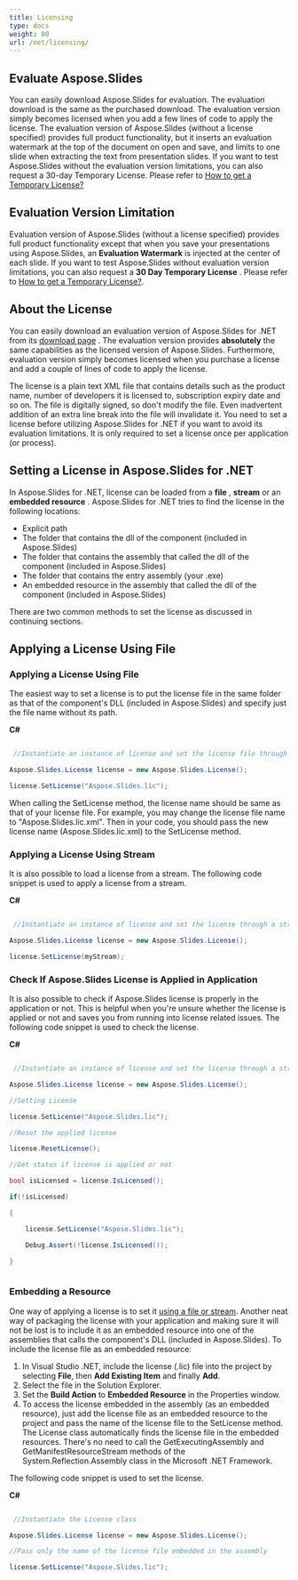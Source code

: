 ```yaml
---
title: Licensing
type: docs
weight: 80
url: /net/licensing/
---
```


## **Evaluate Aspose.Slides**
You can easily download Aspose.Slides for evaluation. The evaluation download is the same as the purchased download. The evaluation version simply becomes licensed when you add a few lines of code to apply the license. The evaluation version of Aspose.Slides (without a license specified) provides full product functionality, but it inserts an evaluation watermark at the top of the document on open and save, and limits to one slide when extracting the text from presentation slides. If you want to test Aspose.Slides without the evaluation version limitations, you can also request a 30-day Temporary License. Please refer to [How to get a Temporary License?](https://purchase.aspose.com/temporary-license)
## **Evaluation Version Limitation**
Evaluation version of Aspose.Slides (without a license specified) provides full product functionality except that when you save your presentations using Aspose.Slides, an **Evaluation Watermark** is injected at the center of each slide. If you want to test Aspose.Slides without evaluation version limitations, you can also request a **30 Day Temporary License** . Please refer to [How to get a Temporary License?](https://purchase.aspose.com/temporary-license).
## **About the License**
You can easily download an evaluation version of Aspose.Slides for .NET from its [download page](https://www.nuget.org/packages/Aspose.Slides.NET/) . The evaluation version provides **absolutely** the same capabilities as the licensed version of Aspose.Slides. Furthermore, evaluation version simply becomes licensed when you purchase a license and add a couple of lines of code to apply the license.

The license is a plain text XML file that contains details such as the product name, number of developers it is licensed to, subscription expiry date and so on. The file is digitally signed, so don't modify the file. Even inadvertent addition of an extra line break into the file will invalidate it. You need to set a license before utilizing Aspose.Slides for .NET if you want to avoid its evaluation limitations. It is only required to set a license once per application (or process).
## **Setting a License in Aspose.Slides for .NET**
In Aspose.Slides for .NET, license can be loaded from a **file** , **stream** or an **embedded resource** . Aspose.Slides for .NET tries to find the license in the following locations:

- Explicit path
- The folder that contains the dll of the component (included in Aspose.Slides)
- The folder that contains the assembly that called the dll of the component (included in Aspose.Slides)
- The folder that contains the entry assembly (your .exe)
- An embedded resource in the assembly that called the dll of the component (included in Aspose.Slides)

There are two common methods to set the license as discussed in continuing sections.
## **Applying a License Using File**
### **Applying a License Using File**
The easiest way to set a license is to put the license file in the same folder as that of the component's DLL (included in Aspose.Slides) and specify just the file name without its path.

**C#**

``` csharp

 //Instantiate an instance of license and set the license file through its path

Aspose.Slides.License license = new Aspose.Slides.License();

license.SetLicense("Aspose.Slides.lic");


``` 



When calling the SetLicense method, the license name should be same as that of your license file. For example, you may change the license file name to "Aspose.Slides.lic.xml". Then in your code, you should pass the new license name (Aspose.Slides.lic.xml) to the SetLicense method.
### **Applying a License Using Stream**
It is also possible to load a license from a stream. The following code snippet is used to apply a license from a stream.

**C#**

``` csharp

 //Instantiate an instance of license and set the license through a stream

Aspose.Slides.License license = new Aspose.Slides.License();

license.SetLicense(myStream);

``` 


### **Check If Aspose.Slides License is Applied in Application**
It is also possible to check if Aspose.Slides license is properly in the application or not. This is helpful when you're unsure whether the license is applied or not and saves you from running into license related issues. The following code snippet is used to check the license.

**C#**

``` csharp

 //Instantiate an instance of license and set the license through a stream

Aspose.Slides.License license = new Aspose.Slides.License();

//Setting License

license.SetLicense("Aspose.Slides.lic");

//Reset the applied license

license.ResetLicense();

//Get status if license is applied or not

bool isLicensed = license.IsLicensed();

if(!isLicensed)

{

    license.SetLicense("Aspose.Slides.lic");

    Debug.Assert(!license.IsLicensed());

}



``` 


### **Embedding a Resource**
One way of applying a license is to set it [using a file or stream](/slides/net/licensing/). Another neat way of packaging the license with your application and making sure it will not be lost is to include it as an embedded resource into one of the assemblies that calls the component's DLL (included in Aspose.Slides). To include the license file as an embedded resource:

1. In Visual Studio .NET, include the license (.lic) file into the project by selecting **File**, then **Add Existing Item** and finally **Add**.
1. Select the file in the Solution Explorer.
1. Set the **Build Action** to **Embedded Resource** in the Properties window.
1. To access the license embedded in the assembly (as an embedded resource), just add the license file as an embedded resource to the project and pass the name of the license file to the SetLicense method. The License class automatically finds the license file in the embedded resources. There's no need to call the GetExecutingAssembly and GetManifestResourceStream methods of the System.Reflection.Assembly class in the Microsoft .NET Framework.

The following code snippet is used to set the license.

**C#**

``` csharp

 //Instantiate the License class

Aspose.Slides.License license = new Aspose.Slides.License();

//Pass only the name of the license file embedded in the assembly

license.SetLicense("Aspose.Slides.lic");



``` 




